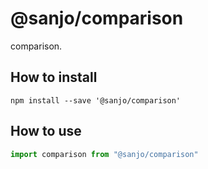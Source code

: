 # @sanjo/comparison

comparison.

## How to install

```
npm install --save '@sanjo/comparison'
```

## How to use

```js
import comparison from "@sanjo/comparison"
```
